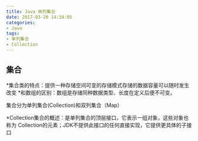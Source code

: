 ```yaml
---
title: Java 单列集合
date: 2017-03-20 14:34:05
categories: 
- Java
tags: 
- 单列集合
- Collection 
---
```

## 集合
*集合类的特点：提供一种存储空间可变的存储模式存储的数据容量可以随时发生改变
*和数组的区别：数组是存储同种数据类型、长度在定义后便不可变。

集合分为单列集合(Collection)和双列集合（Map）
<!--more-->
*Collection集合的概述：是单列集合的顶层接口，它表示一组对象，这些对象也称为
Collection的元素；JDK不提供此接口的任何直接实现，它提供更具体的子接口





